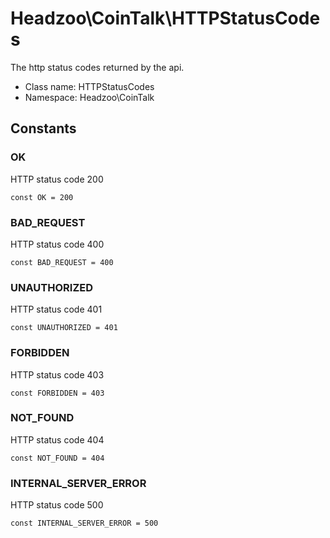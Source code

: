 Headzoo\CoinTalk\HTTPStatusCodes
===============

The http status codes returned by the api.




* Class name: HTTPStatusCodes
* Namespace: Headzoo\CoinTalk



Constants
----------


### OK
HTTP status code 200


```
const OK = 200
```





### BAD_REQUEST
HTTP status code 400


```
const BAD_REQUEST = 400
```





### UNAUTHORIZED
HTTP status code 401


```
const UNAUTHORIZED = 401
```





### FORBIDDEN
HTTP status code 403


```
const FORBIDDEN = 403
```





### NOT_FOUND
HTTP status code 404


```
const NOT_FOUND = 404
```





### INTERNAL_SERVER_ERROR
HTTP status code 500


```
const INTERNAL_SERVER_ERROR = 500
```








